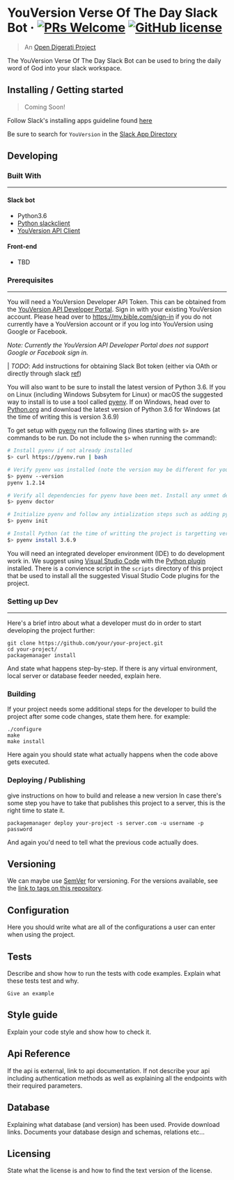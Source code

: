 # YouVersion Verse Of The Day Slack Bot &middot; [![PRs Welcome](https://img.shields.io/badge/PRs-welcome-brightgreen.svg?style=flat-square)](http://makeapullrequest.com) [![GitHub license](https://img.shields.io/badge/license-Apache%202-blue.svg?style=flat-square)](https://github.com/lifechurch/youversion-votd-slack/blob/master/LICENSE)
> An [Open Digerati Project](https://opendigerati.com/)

The YouVersion Verse Of The Day Slack Bot can be used to bring the daily word of God into your slack workspace.

## Installing / Getting started

> Coming Soon!

Follow Slack's installing apps guideline found [here](https://slack.com/help/articles/202035138-add-an-app-to-your-workspace#install-apps)

Be sure to search for `YouVersion` in the [Slack App Directory](https://my.slack.com/apps)

## Developing

### Built With
---

#### Slack bot

* Python3.6
* [Python slackclient](https://github.com/slackapi/python-slackclient)
* [YouVersion API Client](https://github.com/jyksnw/yv-api-python)

#### Front-end

* TBD

### Prerequisites
---

You will need a YouVersion Developer API Token. This can be obtained from the [YouVersion API Developer Portal](https://developers.youversion.com/). Sign in with your existing YouVersion account. Please head over to https://my.bible.com/sign-in if you do not currently have a YouVersion account or if you log into YouVersion using Google or Facebook. 

*Note: Currently the YouVersion API Developer Portal does not support Google or Facebook sign in.*

| *TODO*: Add instructions for obtaining Slack Bot token (either via OAth or directly through slack [ref](https://slack.dev/python-slackclient/auth.html)) 

You will also want to be sure to install the latest version of Python 3.6. If you on Linux (including Windows Subsytem for Linux) or macOS the suggested way to install is to use a tool called [pyenv](https://github.com/pyenv/pyenv). If on Windows, head over to [Python.org](https://www.python.org/downloads/) and download the latest version of Python 3.6 for Windows (at the time of writing this is version 3.6.9)

To get setup with [pyenv](https://github.com/pyenv/pyenv) run the following (lines starting with `$>` are commands to be run. Do not include the `$>` when running the command):

```bash
# Install pyenv if not already installed
$> curl https://pyenv.run | bash

# Verify pyenv was installed (note the version may be different for you)
$> pyenv --version
pyenv 1.2.14

# Verify all dependencies for pyenv have been met. Install any unmet dependcies with the system package manager (apt, yum, brew, etc...)
$> pyenv doctor

# Initialize pyenv and follow any intialization steps such as adding pyenv to your PATH
$> pyenv init

# Install Python (at the time of writting the project is targetting version 3.6.9 for development)
$> pyenv install 3.6.9
```

You will need an integrated developer environment (IDE) to do development work in. We suggest using [Visual Studio Code](https://code.visualstudio.com/) with the [Python plugin](https://code.visualstudio.com/docs/languages/python) installed. There is a convience script in the `scripts` directory of this project that be used to install all the suggested Visual Studio Code plugins for the project.

### Setting up Dev
---

Here's a brief intro about what a developer must do in order to start developing
the project further:

```shell
git clone https://github.com/your/your-project.git
cd your-project/
packagemanager install
```

And state what happens step-by-step. If there is any virtual environment, local server or database feeder needed, explain here.

### Building

If your project needs some additional steps for the developer to build the
project after some code changes, state them here. for example:

```shell
./configure
make
make install
```

Here again you should state what actually happens when the code above gets
executed.

### Deploying / Publishing
give instructions on how to build and release a new version
In case there's some step you have to take that publishes this project to a
server, this is the right time to state it.

```shell
packagemanager deploy your-project -s server.com -u username -p password
```

And again you'd need to tell what the previous code actually does.

## Versioning

We can maybe use [SemVer](http://semver.org/) for versioning. For the versions available, see the [link to tags on this repository](/tags).


## Configuration

Here you should write what are all of the configurations a user can enter when
using the project.

## Tests

Describe and show how to run the tests with code examples.
Explain what these tests test and why.

```shell
Give an example
```

## Style guide

Explain your code style and show how to check it.

## Api Reference

If the api is external, link to api documentation. If not describe your api including authentication methods as well as explaining all the endpoints with their required parameters.


## Database

Explaining what database (and version) has been used. Provide download links.
Documents your database design and schemas, relations etc... 

## Licensing

State what the license is and how to find the text version of the license.
